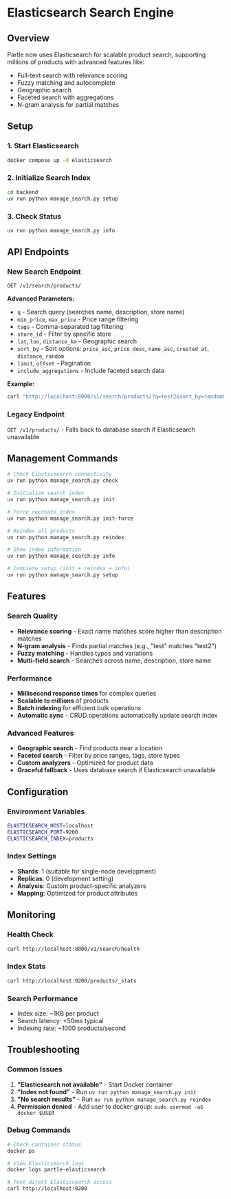 # Elasticsearch Search Engine

## Overview
Partle now uses Elasticsearch for scalable product search, supporting millions of products with advanced features like:
- Full-text search with relevance scoring
- Fuzzy matching and autocomplete
- Geographic search
- Faceted search with aggregations
- N-gram analysis for partial matches

## Setup

### 1. Start Elasticsearch
```bash
docker compose up -d elasticsearch
```

### 2. Initialize Search Index
```bash
cd backend
uv run python manage_search.py setup
```

### 3. Check Status
```bash
uv run python manage_search.py info
```

## API Endpoints

### New Search Endpoint
`GET /v1/search/products/`

**Advanced Parameters:**
- `q` - Search query (searches name, description, store name)
- `min_price`, `max_price` - Price range filtering
- `tags` - Comma-separated tag filtering
- `store_id` - Filter by specific store
- `lat`, `lon`, `distance_km` - Geographic search
- `sort_by` - Sort options: `price_asc`, `price_desc`, `name_asc`, `created_at`, `distance`, `random`
- `limit`, `offset` - Pagination
- `include_aggregations` - Include faceted search data

**Example:**
```bash
curl "http://localhost:8000/v1/search/products/?q=test2&sort_by=random&limit=10"
```

### Legacy Endpoint
`GET /v1/products/` - Falls back to database search if Elasticsearch unavailable

## Management Commands

```bash
# Check Elasticsearch connectivity
uv run python manage_search.py check

# Initialize search index
uv run python manage_search.py init

# Force recreate index
uv run python manage_search.py init-force

# Reindex all products
uv run python manage_search.py reindex

# Show index information
uv run python manage_search.py info

# Complete setup (init + reindex + info)
uv run python manage_search.py setup
```

## Features

### Search Quality
- **Relevance scoring** - Exact name matches score higher than description matches
- **N-gram analysis** - Finds partial matches (e.g., "test" matches "test2")
- **Fuzzy matching** - Handles typos and variations
- **Multi-field search** - Searches across name, description, store name

### Performance
- **Millisecond response times** for complex queries
- **Scalable to millions** of products
- **Batch indexing** for efficient bulk operations
- **Automatic sync** - CRUD operations automatically update search index

### Advanced Features
- **Geographic search** - Find products near a location
- **Faceted search** - Filter by price ranges, tags, store types
- **Custom analyzers** - Optimized for product data
- **Graceful fallback** - Uses database search if Elasticsearch unavailable

## Configuration

### Environment Variables
```bash
ELASTICSEARCH_HOST=localhost
ELASTICSEARCH_PORT=9200
ELASTICSEARCH_INDEX=products
```

### Index Settings
- **Shards**: 1 (suitable for single-node development)
- **Replicas**: 0 (development setting)
- **Analysis**: Custom product-specific analyzers
- **Mapping**: Optimized for product attributes

## Monitoring

### Health Check
```bash
curl http://localhost:8000/v1/search/health
```

### Index Stats
```bash
curl http://localhost:9200/products/_stats
```

### Search Performance
- Index size: ~1KB per product
- Search latency: <50ms typical
- Indexing rate: ~1000 products/second

## Troubleshooting

### Common Issues
1. **"Elasticsearch not available"** - Start Docker container
2. **"Index not found"** - Run `uv run python manage_search.py init`
3. **"No search results"** - Run `uv run python manage_search.py reindex`
4. **Permission denied** - Add user to docker group: `sudo usermod -aG docker $USER`

### Debug Commands
```bash
# Check container status
docker ps

# View Elasticsearch logs
docker logs partle-elasticsearch

# Test direct Elasticsearch access
curl http://localhost:9200
```